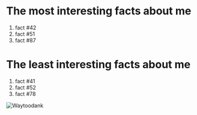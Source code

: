 # The most interesting facts about me
1. fact #42
2. fact #51
3. fact #87

# The least interesting facts about me

1. fact #41
2. fact #52
3. fact #78
   
 ![Waytoodank](https://ih1.redbubble.net/image.3126267241.2911/st,small,507x507-pad,600x600,f8f8f8.jpg)